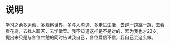 # 说明

学习之余多运动、多观察世界、多与人沟通、多走进生活，去跑一跑跳一跳，去看看花鸟，去找人聊天，去学做菜。我不知道这样是不是对的，因为我也才23岁，提出来只是与各位共勉的同时告诫我自己，各位爱信不信，我自己会这么做。